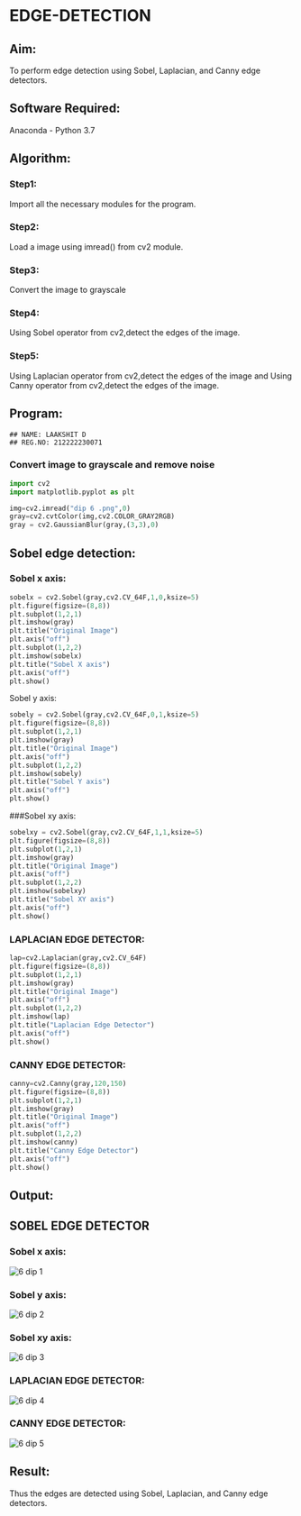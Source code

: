 # EDGE-DETECTION
## Aim:
To perform edge detection using Sobel, Laplacian, and Canny edge detectors.

## Software Required:
Anaconda - Python 3.7

## Algorithm:
### Step1:
Import all the necessary modules for the program.

### Step2:
Load a image using imread() from cv2 module.

### Step3:
Convert the image to grayscale

### Step4:
Using Sobel operator from cv2,detect the edges of the image.

### Step5:

Using Laplacian operator from cv2,detect the edges of the image and Using Canny operator from cv2,detect the edges of the image.

## Program:
```
## NAME: LAAKSHIT D
## REG.NO: 212222230071
```
### Convert image to grayscale and remove noise

```python
import cv2
import matplotlib.pyplot as plt

img=cv2.imread("dip 6 .png",0)
gray=cv2.cvtColor(img,cv2.COLOR_GRAY2RGB)
gray = cv2.GaussianBlur(gray,(3,3),0)
```
## Sobel edge detection:
### Sobel x axis:

```python
sobelx = cv2.Sobel(gray,cv2.CV_64F,1,0,ksize=5)
plt.figure(figsize=(8,8))
plt.subplot(1,2,1)
plt.imshow(gray)
plt.title("Original Image")
plt.axis("off")
plt.subplot(1,2,2)
plt.imshow(sobelx)
plt.title("Sobel X axis")
plt.axis("off")
plt.show()
```
Sobel y axis:

```python
sobely = cv2.Sobel(gray,cv2.CV_64F,0,1,ksize=5)
plt.figure(figsize=(8,8))
plt.subplot(1,2,1)
plt.imshow(gray)
plt.title("Original Image")
plt.axis("off")
plt.subplot(1,2,2)
plt.imshow(sobely)
plt.title("Sobel Y axis")
plt.axis("off")
plt.show()
```
###Sobel xy axis:

```python
sobelxy = cv2.Sobel(gray,cv2.CV_64F,1,1,ksize=5)
plt.figure(figsize=(8,8))
plt.subplot(1,2,1)
plt.imshow(gray)
plt.title("Original Image")
plt.axis("off")
plt.subplot(1,2,2)
plt.imshow(sobelxy)
plt.title("Sobel XY axis")
plt.axis("off")
plt.show()
```

### LAPLACIAN EDGE DETECTOR:

```python
lap=cv2.Laplacian(gray,cv2.CV_64F)
plt.figure(figsize=(8,8))
plt.subplot(1,2,1)
plt.imshow(gray)
plt.title("Original Image")
plt.axis("off")
plt.subplot(1,2,2)
plt.imshow(lap)
plt.title("Laplacian Edge Detector")
plt.axis("off")
plt.show()
```
### CANNY EDGE DETECTOR:

```python
canny=cv2.Canny(gray,120,150)
plt.figure(figsize=(8,8))
plt.subplot(1,2,1)
plt.imshow(gray)
plt.title("Original Image")
plt.axis("off")
plt.subplot(1,2,2)
plt.imshow(canny)
plt.title("Canny Edge Detector")
plt.axis("off")
plt.show()
```

## Output:
## SOBEL EDGE DETECTOR
### Sobel x axis:

![6 dip 1](https://github.com/KRISHNARAJ-D/EDGE-DETECTION/assets/119559695/d8e1751f-1a34-4cbb-a6df-93e9351980ef)

### Sobel y axis:

![6 dip 2](https://github.com/KRISHNARAJ-D/EDGE-DETECTION/assets/119559695/bbb22409-3a88-461e-8202-52280dab0cd5)

### Sobel xy axis:

![6 dip 3](https://github.com/KRISHNARAJ-D/EDGE-DETECTION/assets/119559695/b2df63cb-f0ea-44de-a284-2e8cdc706dc2)


### LAPLACIAN EDGE DETECTOR:

![6 dip 4](https://github.com/KRISHNARAJ-D/EDGE-DETECTION/assets/119559695/74b1852a-34a0-4deb-bcbc-c20d1a8e7630)

### CANNY EDGE DETECTOR:
![6 dip 5](https://github.com/KRISHNARAJ-D/EDGE-DETECTION/assets/119559695/e8516b07-bd94-4f7a-af90-95a43363fc89)

## Result:
Thus the edges are detected using Sobel, Laplacian, and Canny edge detectors.
